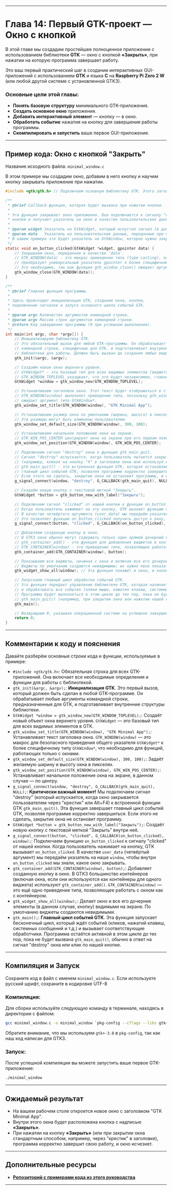 -----

# Глава 14: Первый GTK-проект — Окно с кнопкой

В этой главе мы создадим простейшее полноценное приложение с использованием библиотеки **GTK** — окно с кнопкой **«Закрыть»**, при нажатии на которую программа завершает работу.

Это ваш первый практический шаг в создании интерактивных GUI-приложений с использованием **GTK** и языка **C** на **Raspberry Pi Zero 2 W** (или любой другой системе с установленной GTK3).

### Основные цели этой главы:

  * **Понять базовую структуру** минимального GTK-приложения.
  * **Создать основное окно** приложения.
  * **Добавить интерактивный элемент** — кнопку — в окно.
  * **Обработать событие** нажатия на кнопку для завершения работы программы.
  * **Скомпилировать и запустить** ваше первое GUI-приложение.

-----

## Пример кода: Окно с кнопкой "Закрыть"

Название исходного файла: `minimal_window.c`

В этом примере мы создадим окно, добавим в него кнопку и научим кнопку закрывать приложение при нажатии.

```c
#include <gtk/gtk.h> // Подключаем основную библиотеку GTK. Этого заголовочного файла достаточно для большинства базовых функций.

/**
 * @brief Callback-функция, которая будет вызвана при нажатии кнопки.
 *
 * Эта функция закрывает окно приложения. Она подключается к сигналу "clicked"
 * кнопки и получает указатель на окно в качестве пользовательских данных.
 *
 * @param widget Указатель на GtkWidget, который испустил сигнал (в данном случае, кнопка).
 * @param data   Указатель на пользовательские данные, переданные при подключении сигнала.
 * В нашем примере это будет указатель на GtkWindow, которое нужно закрыть.
 */
static void on_button_clicked(GtkWidget *widget, gpointer data) {
    // Закрываем окно, переданное в качестве 'data'.
    // GTK_WINDOW(data) - это макрос приведения типа (type casting), который безопасно
    // преобразует универсальный указатель gpointer к более специфичному типу GtkWindow*.
    // Это необходимо, так как функция gtk_window_close() ожидает аргумент типа GtkWindow*.
    gtk_window_close(GTK_WINDOW(data));
}

/**
 * @brief Главная функция программы.
 *
 * Здесь происходит инициализация GTK, создание окна, кнопки,
 * подключение сигналов и запуск основного цикла событий GTK.
 *
 * @param argc Количество аргументов командной строки.
 * @param argv Массив строк аргументов командной строки.
 * @return Код завершения программы (0 при успешном выполнении).
 */
int main(int argc, char *argv[]) {
    // Инициализируем библиотеку GTK.
    // Это обязательный вызов для любой GTK-программы. Он обрабатывает аргументы
    // командной строки, специфичные для GTK, и подготавливает внутренние структуры
    // библиотеки для работы. Должен быть вызван до создания любых виджетов GTK.
    gtk_init(&argc, &argv);

    // Создаём новое окно верхнего уровня.
    // GtkWidget* - это базовый тип для всех видимых элементов (виджетов) в GTK.
    // GTK_WINDOW_TOPLEVEL указывает, что это будет независимое, главное окно приложения.
    GtkWidget *window = gtk_window_new(GTK_WINDOW_TOPLEVEL);

    // Устанавливаем заголовок окна. Этот текст будет отображаться в строке заголовка окна.
    // GTK_WINDOW(window) выполняет приведение типа, поскольку gtk_window_set_title()
    // ожидает аргумент типа GtkWindow*.
    gtk_window_set_title(GTK_WINDOW(window), "GTK Minimal App");

    // Устанавливаем размер окна по умолчанию (ширина, высота) в пикселях.
    // Эти размеры могут быть изменены пользователем.
    gtk_window_set_default_size(GTK_WINDOW(window), 300, 100);

    // Устанавливаем начальное положение окна на экране.
    // GTK_WIN_POS_CENTER центрирует окно на экране при его первом появлении.
    gtk_window_set_position(GTK_WINDOW(window), GTK_WIN_POS_CENTER);

    // Подключаем сигнал "destroy" окна к функции gtk_main_quit.
    // Сигнал "destroy" испускается, когда пользователь пытается закрыть окно
    // (например, кликая на кнопку "X" в заголовке окна или используя Alt+F4).
    // gtk_main_quit() - это встроенная функция GTK, которая останавливает
    // главный цикл событий GTK, позволяя программе корректно завершиться.
    // Если этого не сделать, закрытие окна не остановит программу, и она будет висеть в памяти.
    g_signal_connect(window, "destroy", G_CALLBACK(gtk_main_quit), NULL);

    // Создаём новую кнопку с текстовой меткой "Закрыть".
    GtkWidget *button = gtk_button_new_with_label("Закрыть");

    // Подключаем сигнал "clicked" от нашей кнопки к функции on_button_clicked.
    // Когда пользователь нажимает на эту кнопку, GTK вызовет функцию on_button_clicked.
    // В качестве четвёртого аргумента (user_data) мы передаём указатель на 'window'.
    // Это позволяет функции on_button_clicked получить доступ к окну, которое нужно закрыть.
    g_signal_connect(button, "clicked", G_CALLBACK(on_button_clicked), window);

    // Добавляем созданную кнопку в окно.
    // В GTK3 окна обычно могут содержать только один прямой дочерний виджет.
    // gtk_container_add() - это функция для добавления виджетов в контейнеры.
    // GTK_CONTAINER(window) - это приведение типа, позволяющее работать с окном как с контейнером.
    gtk_container_add(GTK_CONTAINER(window), button);

    // Показываем все виджеты, начиная с окна и включая все его дочерние элементы.
    // Виджеты по умолчанию создаются невидимыми; их нужно явно показать, чтобы они появились на экране.
    gtk_widget_show_all(window); // Эта функция покажет и окно, и кнопку внутри него.

    // Запускаем главный цикл обработки событий GTK.
    // Эта функция передает управление библиотеке GTK, которая начинает слушать
    // и обрабатывать все события (клики мыши, нажатия клавиш, системные сообщения и т.д.).
    // Программа будет выполняться в этом цикле до тех пор, пока не будет вызвана
    // gtk_main_quit() (например, при закрытии окна или нажатии нашей кнопки).
    gtk_main();

    // Возвращаем 0, указывая операционной системе на успешное завершение программы.
    return 0;
}
```

-----

## Комментарии к коду и пояснения

Давайте разберём основные строки кода и функции, используемые в примере:

  * `#include <gtk/gtk.h>`: Обязательная строка для всех GTK-приложений. Она включает все необходимые определения и функции для работы с библиотекой.
  * `gtk_init(&argc, &argv);`: **Инициализация GTK**. Это первый вызов, который должен быть сделан в любой GTK-программе. Он обрабатывает любые аргументы командной строки, предназначенные для GTK, и подготавливает внутренние структуры библиотеки.
  * `GtkWidget *window = gtk_window_new(GTK_WINDOW_TOPLEVEL);`: Создаёт новый объект окна верхнего уровня. `GtkWidget` — это базовый тип для всех видимых элементов в GTK.
  * `gtk_window_set_title(GTK_WINDOW(window), "GTK Minimal App");`: Устанавливает текст заголовка окна. `GTK_WINDOW(window)` — это макрос для безопасного приведения общего указателя `GtkWidget*` к более специфичному типу `GtkWindow*`, что необходимо для функций, работающих только с окнами.
  * `gtk_window_set_default_size(GTK_WINDOW(window), 300, 100);`: Задаёт желаемую ширину и высоту окна в пикселях.
  * `gtk_window_set_position(GTK_WINDOW(window), GTK_WIN_POS_CENTER);`: Устанавливает начальное положение окна на экране, в данном случае — по центру.
  * `g_signal_connect(window, "destroy", G_CALLBACK(gtk_main_quit), NULL);`: **Критически важный момент\!** Мы подключаем сигнал "destroy" (который испускается, когда окно закрывается пользователем через "крестик" или Alt+F4) к встроенной функции GTK `gtk_main_quit()`. Эта функция завершает главный цикл событий GTK, позволяя программе корректно завершиться. Если этого не сделать, закрытие окна не остановит программу.
  * `GtkWidget *button = gtk_button_new_with_label("Закрыть");`: Создаёт новую кнопку с текстовой меткой "Закрыть" внутри неё.
  * `g_signal_connect(button, "clicked", G_CALLBACK(on_button_clicked), window);`: Подключаем функцию `on_button_clicked` к сигналу "clicked" от нашей кнопки. Когда пользователь нажимает на кнопку, GTK вызывает `on_button_clicked`. В качестве `user_data` (четвёртый аргумент) мы передаём указатель на наше `window`, чтобы внутри `on_button_clicked` мы знали, какое окно закрывать.
  * `gtk_container_add(GTK_CONTAINER(window), button);`: Добавляет созданную кнопку в окно. В GTK3 большинство контейнеров (включая окна, если они используются как контейнеры для одного виджета) используют `gtk_container_add()`. `GTK_CONTAINER(window)` — это ещё одно приведение типа, позволяющее работать с окном как с контейнером.
  * `gtk_widget_show_all(window);`: Делает окно и все его дочерние элементы (в данном случае, кнопку) видимыми на экране. По умолчанию виджеты создаются невидимыми.
  * `gtk_main();`: **Главный цикл событий GTK**. Эта функция запускает бесконечный цикл, который ждёт событий (кликов, нажатий клавиш, системных сообщений и т.д.) и вызывает соответствующие обработчики. Программа остаётся активной в этом цикле до тех пор, пока не будет вызвана `gtk_main_quit()`, обычно в ответ на сигнал "destroy" окна или клик по нашей кнопке.

-----

## Компиляция и Запуск

Сохраните код в файл с именем `minimal_window.c`. 
Если используете русский шрифт, сохраните в кодировке UTF-8

### Компиляция:

Для сборки используйте следующую команду в терминале, находясь в директории с файлом:

```bash
gcc minimal_window.c -o minimal_window `pkg-config --cflags --libs gtk+-3.0`
```

Обратите внимание, что мы используем `gtk+-3.0` в `pkg-config`, так как наш код написан для GTK3.

### Запуск:

После успешной компиляции вы можете запустить ваше первое GTK-приложение:

```bash
./minimal_window
```

-----

## Ожидаемый результат

  * На вашем рабочем столе откроется новое окно с заголовком "GTK Minimal App".
  * Внутри этого окна будет расположена кнопка с надписью **«Закрыть»**.
  * При нажатии на кнопку **«Закрыть»** (или при закрытии окна стандартным способом, например, через "крестик" в заголовке), программа корректно завершит свою работу, и окно исчезнет.

-----

## Дополнительные ресурсы


  * [**Репозиторий с примерами кода из этого руководства**](https://github.com/AIDevelopersMonster/C_GUI_Handbook)

-----

